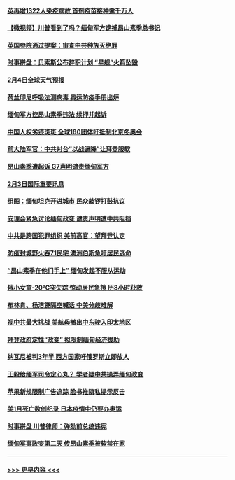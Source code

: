 #### [英再增1322人染疫病故 首剂疫苗接种逾千万人](../pages/prog202/a103046626.md?t=02041101) 
#### [【微视频】川普看到了吗？缅甸军方逮捕昂山素季总书记](../pages/prog202/a103046229.md?t=02041101) 
#### [英国参院通过提案：审查中共种族灭绝罪](../pages/prog202/a103046386.md?t=02041101) 
#### [时事拼盘：贝索斯公布辞职计划 “星舰”火箭坠毁](../pages/prog202/a103046530.md?t=02041101) 
#### [2月4日全球天气预报](../pages/prog202/a103046456.md?t=02041101) 
#### [荷兰印尼呼吸法测病毒 奥运防疫手册出炉](../pages/prog202/a103046520.md?t=02041101) 
#### [缅甸军方控昂山素季违法 续押并起诉](../pages/prog202/a103046414.md?t=02041101) 
#### [中国人权劣迹斑斑 全球180团体吁抵制北京冬奥会](../pages/prog202/a103046376.md?t=02041101) 
#### [前大陆军官：中共对台“以战逼降”让拜登服软](../pages/prog202/a103046358.md?t=02041101) 
#### [昂山素季遭起诉 G7声明谴责缅甸军方](../pages/prog202/a103046312.md?t=02041101) 
#### [2月3日国际重要讯息](../pages/prog202/a103046092.md?t=02041101) 
#### [组图：缅甸坦克开进城市 民众敲锣打鼓抗议](../pages/prog202/a103046019.md?t=02041101) 
#### [安理会紧急讨论缅甸政变 谴责声明遭中共阻挡](../pages/prog202/a103046005.md?t=02041101) 
#### [中共是跨国犯罪组织 美前高官：望拜登认定](../pages/prog202/a103045969.md?t=02041101) 
#### [防疫封城野火吞71民宅 澳洲伯斯急吁居民逃命](../pages/prog202/a103045929.md?t=02041101) 
#### [“昂山素季在他们手上” 缅甸发起不服从运动](../pages/prog202/a103045903.md?t=02041101) 
#### [俄小女童-20℃突失踪 惊动居民急搜 历8小时获救](../pages/prog202/a103045900.md?t=02041101) 
#### [布林肯、杨洁篪隔空喊话 中美分歧难解](../pages/prog202/a103045895.md?t=02041101) 
#### [视中共最大挑战 美航母撤出中东驶入印太地区](../pages/prog202/a103045868.md?t=02041101) 
#### [拜登政府定性“政变” 拟限制缅甸经济援助](../pages/prog202/a103045835.md?t=02041101) 
#### [纳瓦尼被判3年半 西方国家吁俄罗斯立即放人](../pages/prog202/a103045811.md?t=02041101) 
#### [王毅给缅军司令定心丸？ 学者疑中共操弄缅甸政变](../pages/prog202/a103045806.md?t=02041101) 
#### [苹果新规限制广告追踪 脸书推隐私提示反击](../pages/prog202/a103045622.md?t=02041101) 
#### [美1月死亡数创纪录 日本疫情中仍要办奥运](../pages/prog202/a103045681.md?t=02041101) 
#### [时事拼盘 川普律师：弹劾前总统违宪](../pages/prog202/a103045678.md?t=02041101) 
#### [缅甸军事政变第二天 传昂山素季被软禁在家](../pages/prog202/a103045685.md?t=02041101) 

----
#### [ >>> 更早内容 <<< ](../indexes/prog202-earlier.md)
